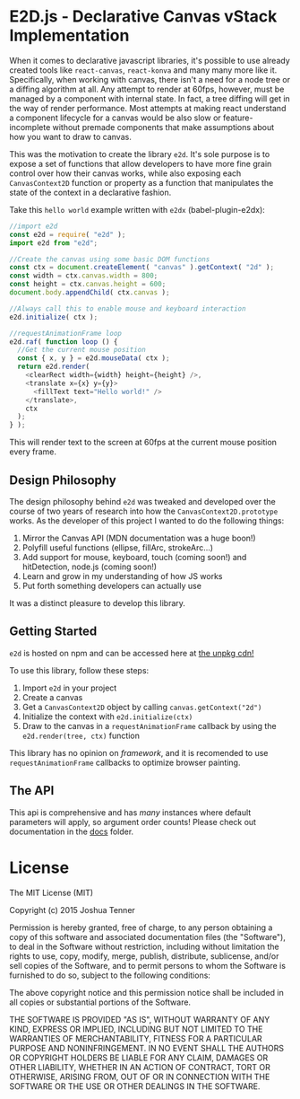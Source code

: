 # E2D.js - Declarative Canvas vStack Implementation

When it comes to declarative javascript libraries, it's possible to use already created tools like `react-canvas`, `react-konva` and many many more like it. Specifically, when working with canvas, there isn't a need for a node tree or a diffing algorithm at all. Any attempt to render at 60fps, however, must be managed by a component with internal state. In fact, a tree diffing will get in the way of render performance. Most attempts at making react understand a component lifecycle for a canvas would be also slow or feature-incomplete without premade components that make assumptions about how you want to draw to canvas.

This was the motivation to create the library `e2d`. It's sole purpose is to expose a set of functions that allow developers to have more fine grain control over how their canvas works, while also exposing each `CanvasContext2D` function or property as a function that manipulates the state of the context in a declarative fashion.

Take this `hello world` example written with `e2dx` (babel-plugin-e2dx):

```javascript
//import e2d
const e2d = require( "e2d" );
import e2d from "e2d";

//Create the canvas using some basic DOM functions
const ctx = document.createElement( "canvas" ).getContext( "2d" );
const width = ctx.canvas.width = 800;
const height = ctx.canvas.height = 600;
document.body.appendChild( ctx.canvas );

//Always call this to enable mouse and keyboard interaction
e2d.initialize( ctx );

//requestAnimationFrame loop
e2d.raf( function loop () {
  //Get the current mouse position
  const { x, y } = e2d.mouseData( ctx );
  return e2d.render(
    <clearRect width={width} height={height} />,
    <translate x={x} y={y}>
      <fillText text="Hello world!" />
    </translate>,
    ctx
  );
} );
```

This will render text to the screen at 60fps at the current mouse position every frame.

## Design Philosophy

The design philosophy behind `e2d` was tweaked and developed over the course of two years of research into how the `CanvasContext2D.prototype` works. As the developer of this project I wanted to do the following things:

1. Mirror the Canvas API (MDN documentation was a huge boon!)
2. Polyfill useful functions (ellipse, fillArc, strokeArc...)
3. Add support for mouse, keyboard, touch (coming soon!) and hitDetection, node.js (coming soon!)
4. Learn and grow in my understanding of how JS works
5. Put forth something developers can actually use

It was a distinct pleasure to develop this library.

## Getting Started

`e2d` is hosted on npm and can be accessed here at [the unpkg cdn!](https://unpkg.com/e2d)

To use this library, follow these steps:

1. Import `e2d` in your project
2. Create a canvas
3. Get a `CanvasContext2D` object by calling `canvas.getContext("2d")`
4. Initialize the context with `e2d.initialize(ctx)`
5. Draw to the canvas in a `requestAnimationFrame` callback by using the `e2d.render(tree, ctx)` function

This library has no opinion on *framework*, and it is recomended to use `requestAnimationFrame` callbacks to optimize browser painting.

## The API

This api is comprehensive and has *many* instances where default parameters will apply, so argument order counts! Please check out documentation in the [docs](https://github.com/e2d/e2d/tree/master/docs/) folder.


# License

The MIT License (MIT)

Copyright (c) 2015 Joshua Tenner

Permission is hereby granted, free of charge, to any person obtaining a copy
of this software and associated documentation files (the "Software"), to deal
in the Software without restriction, including without limitation the rights
to use, copy, modify, merge, publish, distribute, sublicense, and/or sell
copies of the Software, and to permit persons to whom the Software is
furnished to do so, subject to the following conditions:

The above copyright notice and this permission notice shall be included in
all copies or substantial portions of the Software.

THE SOFTWARE IS PROVIDED "AS IS", WITHOUT WARRANTY OF ANY KIND, EXPRESS OR
IMPLIED, INCLUDING BUT NOT LIMITED TO THE WARRANTIES OF MERCHANTABILITY,
FITNESS FOR A PARTICULAR PURPOSE AND NONINFRINGEMENT. IN NO EVENT SHALL THE
AUTHORS OR COPYRIGHT HOLDERS BE LIABLE FOR ANY CLAIM, DAMAGES OR OTHER
LIABILITY, WHETHER IN AN ACTION OF CONTRACT, TORT OR OTHERWISE, ARISING FROM,
OUT OF OR IN CONNECTION WITH THE SOFTWARE OR THE USE OR OTHER DEALINGS IN
THE SOFTWARE.
